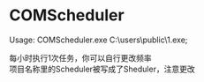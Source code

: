 # COMScheduler
Usage: COMScheduler.exe C:\users\public\1.exe;<br>

每小时执行1次任务，你可以自行更改频率<br>
项目名称里的Scheduler被写成了Sheduler，注意更改
